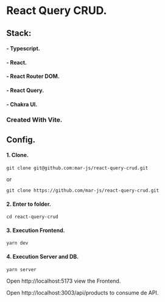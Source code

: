 # React Query CRUD.

## Stack:

#### - Typescript.
#### - React.
#### - React Router DOM.
#### - React Query.
#### - Chakra UI.

### Created With Vite.

## Config.

#### 1. Clone.

```
git clone git@github.com:mar-js/react-query-crud.git
```

or

```
git clone https://github.com/mar-js/react-query-crud.git
```

#### 2. Enter to folder.

```
cd react-query-crud
```

#### 3. Execution Frontend.

```
yarn dev
```

#### 4. Execution Server and DB.

```
yarn server
```

Open http://localhost:5173 view the Frontend.

Open http://localhost:3003/api/products to consume de API.
